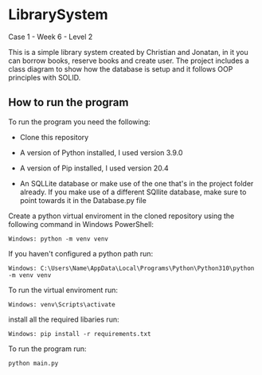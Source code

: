 # LibrarySystem

Case 1 - Week 6 - Level 2

This is a simple library system created by Christian and Jonatan, in it you can borrow books, reserve books and create user. The project includes a class diagram to show how the database is setup and it follows OOP principles with SOLID.

## How to run the program

To run the program you need the following:

- Clone this repository

- A version of Python installed, I used version 3.9.0

- A version of Pip installed, I used version 20.4

- An SQLLite database or make use of the one that's in the project folder already. If you make use of a different SQllite database, make sure to point towards it in the Database.py file

Create a python virtual enviroment in the cloned repository using the following command in Windows PowerShell:

```
Windows: python -m venv venv
```

If you haven't configured a python path run:

```
Windows: C:\Users\Name\AppData\Local\Programs\Python\Python310\python -m venv venv
```

To run the virtual enviroment run:

```
Windows: venv\Scripts\activate
```

install all the required libaries run:

```
Windows: pip install -r requirements.txt
```

To run the program run:

```
python main.py
```
